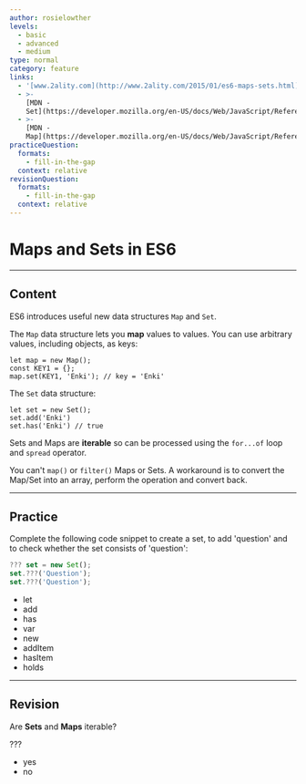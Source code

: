 ```yaml
---
author: rosielowther
levels:
  - basic
  - advanced
  - medium
type: normal
category: feature
links:
  - '[www.2ality.com](http://www.2ality.com/2015/01/es6-maps-sets.html){website}'
  - >-
    [MDN -
    Set](https://developer.mozilla.org/en-US/docs/Web/JavaScript/Reference/Global_Objects/Set){website}
  - >-
    [MDN -
    Map](https://developer.mozilla.org/en-US/docs/Web/JavaScript/Reference/Global_Objects/Map){website}
practiceQuestion:
  formats:
    - fill-in-the-gap
  context: relative
revisionQuestion:
  formats:
    - fill-in-the-gap
  context: relative
---
```


# Maps and Sets in ES6


---

## Content

ES6 introduces useful new data structures `Map` and `Set`.

The `Map` data structure lets you **map** values to values. You can use arbitrary values, including objects, as keys:

    let map = new Map();
    const KEY1 = {};
    map.set(KEY1, 'Enki'); // key = 'Enki'

The `Set` data structure:

    let set = new Set();
    set.add('Enki')
    set.has('Enki') // true

Sets and Maps are **iterable** so can be processed using the `for...of` loop and `spread` operator.

You can't `map()` or `filter()` Maps or Sets. A workaround is to convert the Map/Set into an array, perform the operation and convert back.


---

## Practice

Complete the following code snippet to create a set, to add 'question' and to check whether the set consists of 'question':

```javascript
??? set = new Set();
set.???('Question');
set.???('Question');
```

- let
- add
- has
- var
- new
- addItem
- hasItem
- holds


---

## Revision

Are **Sets** and **Maps** iterable?

???

- yes
- no
